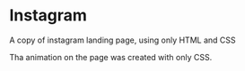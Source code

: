 # Instagram

A copy of instagram landing page, using only HTML and CSS

Tha animation on the page was created with only CSS.
